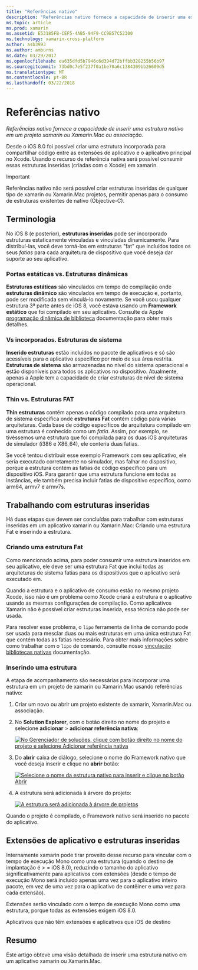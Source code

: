 ```yaml
---
title: "Referências nativo"
description: "Referências nativo fornece a capacidade de inserir uma estrutura nativo em um projeto xamarin ou Xamarin.Mac ou associação."
ms.topic: article
ms.prod: xamarin
ms.assetid: E53185FB-CEF5-4AB5-94F9-CC9B57C52300
ms.technology: xamarin-cross-platform
author: asb3993
ms.author: amburns
ms.date: 03/29/2017
ms.openlocfilehash: ea635dfd5b7946c6d394d72bffbb328255b56b97
ms.sourcegitcommit: 73bd0c7e5f237f0a1be70a6c1384309bb26609d5
ms.translationtype: MT
ms.contentlocale: pt-BR
ms.lasthandoff: 03/22/2018
---
```

# <a name="native-references"></a>Referências nativo

_Referências nativo fornece a capacidade de inserir uma estrutura nativo em um projeto xamarin ou Xamarin.Mac ou associação._


Desde o iOS 8.0 foi possível criar uma estrutura incorporada para compartilhar código entre as extensões de aplicativo e o aplicativo principal no Xcode. Usando o recurso de referência nativa será possível consumir essas estruturas inseridas (criadas com o Xcode) em xamarin.
 
> [!IMPORTANT]
> Referências nativo não será possível criar estruturas inseridas de qualquer tipo de xamarin ou Xamarin.Mac projetos, permitir apenas para o consumo de estruturas existentes de nativo (Objective-C).




<a name="Terminology" />

## <a name="terminology"></a>Terminologia

No iOS 8 (e posterior), **estruturas inseridas** pode ser incorporado estruturas estaticamente vinculadas e vinculadas dinamicamente. Para distribuí-las, você deve torná-los em estruturas "fat" que incluídos todos os seus _fatias_ para cada arquitetura de dispositivo que você deseja dar suporte ao seu aplicativo.

<a name="Static-vs-Dynamic-Frameworks" />

### <a name="static-vs-dynamic-frameworks"></a>Portas estáticas vs. Estruturas dinâmicas

**Estruturas estáticas** são vinculados em tempo de compilação onde **estruturas dinâmico** são vinculados em tempo de execução e, portanto, pode ser modificada sem vinculá-lo novamente. Se você usou qualquer estrutura 3ª parte antes de iOS 8, você estava usando um **Framework estático** que foi compilado em seu aplicativo. Consulte da Apple [programação dinâmica de biblioteca](https://developer.apple.com/library/mac/documentation/DeveloperTools/Conceptual/DynamicLibraries/100-Articles/OverviewOfDynamicLibraries.html#//apple_ref/doc/uid/TP40001873-SW1) documentação para obter mais detalhes.

<a name="Embedded-vs-System-Frameworks" />

### <a name="embedded-vs-system-frameworks"></a>Vs incorporados. Estruturas de sistema

**Inserido estruturas** estão incluídos no pacote de aplicativos e só são acessíveis para o aplicativo específico por meio de sua área restrita. **Estruturas de sistema** são armazenadas no nível do sistema operacional e estão disponíveis para todos os aplicativos no dispositivo. Atualmente, apenas a Apple tem a capacidade de criar estruturas de nível de sistema operacional.

<a name="Thin-vs-Fat-Frameworks" />

### <a name="thin-vs-fat-frameworks"></a>Thin vs. Estruturas FAT

**Thin estruturas** contém apenas o código compilado para uma arquitetura de sistema específica onde **estruturas Fat** contém código para várias arquiteturas. Cada base de código específicos de arquitetura compilado em uma estrutura é conhecido como um _fatia_. Assim, por exemplo, se tivéssemos uma estrutura que foi compilada para os duas iOS arquiteturas de simulador (i386 e X86_64), ele conteria duas fatias.

Se você tentou distribuir esse exemplo Framework com seu aplicativo, ele seria executado corretamente no simulador, mas falhar no dispositivo, porque a estrutura contém as fatias de código específico para um dispositivo iOS. Para garantir que uma estrutura funcione em todas as instâncias, ele também precisa incluir fatias de dispositivo específico, como arm64, armv7 e armv7s.

<a name="Working-with-Embedded-Frameworks" />

## <a name="working-with-embedded-frameworks"></a>Trabalhando com estruturas inseridas

Há duas etapas que devem ser concluídas para trabalhar com estruturas inseridas em um aplicativo xamarin ou Xamarin.Mac: Criando uma estrutura Fat e inserindo a estrutura.

<a name="Overview" />

### <a name="creating-a-fat-framework"></a>Criando uma estrutura Fat

Como mencionado acima, para poder consumir uma estrutura inseridos em seu aplicativo, ele deve ser uma estrutura Fat que inclui todas as arquiteturas de sistema fatias para os dispositivos que o aplicativo será executado em.

Quando a estrutura e o aplicativo de consumo estão no mesmo projeto Xcode, isso não é um problema como Xcode criará a estrutura e o aplicativo usando as mesmas configurações de compilação. Como aplicativos Xamarin não é possível criar estruturas inserida, essa técnica não pode ser usada.

Para resolver esse problema, o `lipo` ferramenta de linha de comando pode ser usada para mesclar duas ou mais estruturas em uma única estrutura Fat que contém todas as fatias necessário. Para obter mais informações sobre como trabalhar com o `lipo` de comando, consulte nosso [vinculação bibliotecas nativas](~/ios/platform/native-interop.md) documentação.

<a name="Embedding-a-Framework" />

### <a name="embedding-a-framework"></a>Inserindo uma estrutura

A etapa de acompanhamento são necessárias para incorporar uma estrutura em um projeto de xamarin ou Xamarin.Mac usando referências nativo:

1. Criar um novo ou abrir um projeto existente de xamarin, Xamarin.Mac ou associação.
2. No **Solution Explorer**, com o botão direito no nome do projeto e selecione **adicionar** > **adicionar referência nativa**: 

    [![](native-references-images/ref01.png "No Gerenciador de soluções, clique com botão direito no nome do projeto e selecione Adicionar referência nativa")](native-references-images/ref01.png#lightbox)
3. Do **abrir** caixa de diálogo, selecione o nome do Framework nativo que você deseja inserir e clique no **abrir** botão: 

    [![](native-references-images/ref02.png "Selecione o nome da estrutura nativo para inserir e clique no botão Abrir")](native-references-images/ref02.png#lightbox)
4. A estrutura será adicionada à árvore do projeto: 

    [![](native-references-images/ref03.png "A estrutura será adicionada à árvore de projetos")](native-references-images/ref03.png#lightbox)

Quando o projeto é compilado, o Framework nativo será inserido no pacote do aplicativo.

<a name="App-Extensions-and-Embedded-Frameworks" />

## <a name="app-extensions-and-embedded-frameworks"></a>Extensões de aplicativo e estruturas inseridas

Internamente xamarin pode tirar proveito desse recurso para vincular com o tempo de execução Mono como uma estrutura (quando o destino de implantação é > = iOS 8.0), reduzindo o tamanho do aplicativo significativamente para aplicativos com extensões (desde o tempo de execução Mono será incluído apenas uma vez para o aplicativo inteiro pacote, em vez de uma vez para o aplicativo de contêiner e uma vez para cada extensão).

Extensões serão vinculado com o tempo de execução Mono como uma estrutura, porque todas as extensões exigem iOS 8.0.

Aplicativos que não têm extensões e aplicativos que iOS de destino 

<a name="Summary" />

## <a name="summary"></a>Resumo

Este artigo obteve uma visão detalhada de inserir uma estrutura nativo em um aplicativo xamarin ou Xamarin.Mac.

